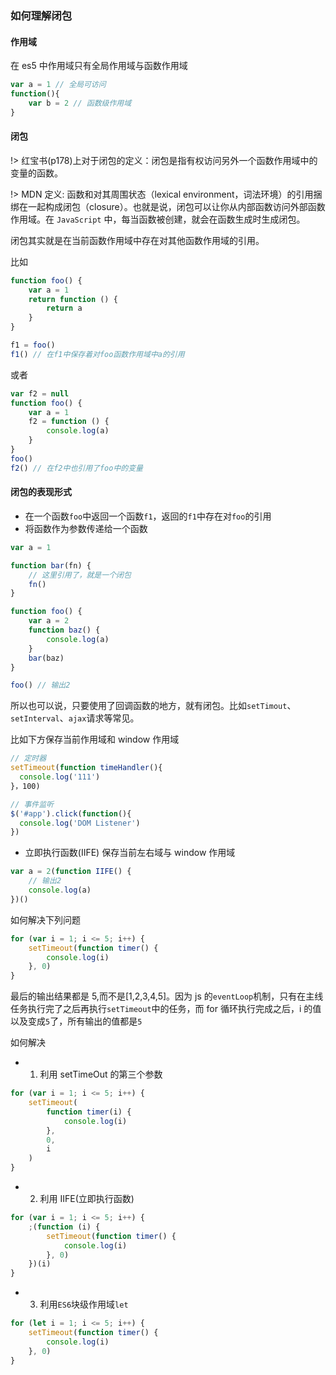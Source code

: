 ### 如何理解闭包

#### 作用域

在 es5 中作用域只有全局作用域与函数作用域

```js
var a = 1 // 全局可访问
function(){
    var b = 2 // 函数级作用域
}
```

#### 闭包

!> 红宝书(p178)上对于闭包的定义：闭包是指有权访问另外一个函数作用域中的变量的函数。

!> MDN 定义: 函数和对其周围状态（lexical environment，词法环境）的引用捆绑在一起构成闭包（closure）。也就是说，闭包可以让你从内部函数访问外部函数作用域。在 `JavaScript` 中，每当函数被创建，就会在函数生成时生成闭包。

闭包其实就是在当前函数作用域中存在对其他函数作用域的引用。

比如

```js
function foo() {
    var a = 1
    return function () {
        return a
    }
}

f1 = foo()
f1() // 在f1中保存着对foo函数作用域中a的引用
```

或者

```js
var f2 = null
function foo() {
    var a = 1
    f2 = function () {
        console.log(a)
    }
}
foo()
f2() // 在f2中也引用了foo中的变量
```

#### 闭包的表现形式

-   在一个函数`foo`中返回一个函数`f1`，返回的`f1`中存在对`foo`的引用
-   将函数作为参数传递给一个函数

```js
var a = 1

function bar(fn) {
    // 这里引用了，就是一个闭包
    fn()
}

function foo() {
    var a = 2
    function baz() {
        console.log(a)
    }
    bar(baz)
}

foo() // 输出2
```

所以也可以说，只要使用了回调函数的地方，就有闭包。比如`setTimout`、`setInterval`、`ajax`请求等常见。

比如下方保存当前作用域和 window 作用域

```js
// 定时器
setTimeout(function timeHandler(){
  console.log('111')
}，100)

// 事件监听
$('#app').click(function(){
  console.log('DOM Listener')
})

```

-   立即执行函数(IIFE) 保存当前左右域与 window 作用域

```js
var a = 2(function IIFE() {
    // 输出2
    console.log(a)
})()
```

如何解决下列问题

```js
for (var i = 1; i <= 5; i++) {
    setTimeout(function timer() {
        console.log(i)
    }, 0)
}
```

最后的输出结果都是 5,而不是[1,2,3,4,5]。因为 js 的`eventLoop`机制，只有在主线任务执行完了之后再执行`setTimeout`中的任务，而 for 循环执行完成之后，i 的值以及变成`5`了，所有输出的值都是`5`

如何解决

-   1. 利用 setTimeOut 的第三个参数

```js
for (var i = 1; i <= 5; i++) {
    setTimeout(
        function timer(i) {
            console.log(i)
        },
        0,
        i
    )
}
```

-   2. 利用 IIFE(立即执行函数)

```js
for (var i = 1; i <= 5; i++) {
    ;(function (i) {
        setTimeout(function timer() {
            console.log(i)
        }, 0)
    })(i)
}
```

-   3. 利用`ES6`块级作用域`let`

```js
for (let i = 1; i <= 5; i++) {
    setTimeout(function timer() {
        console.log(i)
    }, 0)
}
```
